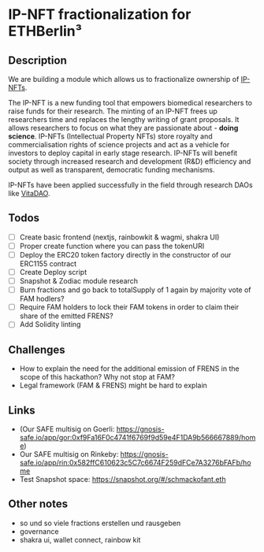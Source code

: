 # IP-NFT fractionalization for ETHBerlin³

## Description

We are building a module which allows us to fractionalize ownership of [IP-NFTs](https://github.com/IP-NFT?view_as=public).

The IP-NFT is a new funding tool that empowers biomedical researchers to raise funds for their research. The minting of an IP-NFT frees up researchers time and replaces the lengthy writing of grant proposals. It allows researchers to focus on what they are passionate about - **doing science**. IP-NFTs (Intellectual Property NFTs) store royalty and commercialisation rights of science projects and act as a vehicle for investors to deploy capital in early stage research. IP-NFTs will benefit society through increased research and development (R&D) efficiency and output as well as transparent, democratic funding mechanisms.

IP-NFTs have been applied successfully in the field through research DAOs like [VitaDAO](https://www.vitadao.com/). 

## Todos

- [ ] Create basic frontend (nextjs, rainbowkit & wagmi, shakra UI)
- [ ] Proper create function where you can pass the tokenURI
- [ ] Deploy the ERC20 token factory directly in the constructor of our ERC1155 contract
- [ ] Create Deploy script
- [ ] Snapshot & Zodiac module research
- [ ] Burn fractions and go back to totalSupply of 1 again by majority vote of FAM hodlers?
- [ ] Require FAM holders to lock their FAM tokens in order to claim their share of the emitted FRENS?
- [ ] Add Solidity linting

## Challenges

- How to explain the need for the additional emission of FRENS in the scope of this hackathon? Why not stop at FAM? 
- Legal framework (FAM & FRENS) might be hard to explain

## Links

- (Our SAFE multisig on Goerli: https://gnosis-safe.io/app/gor:0xf9Fa16F0c4741f6769f9d59e4F1DA9b566667889/home)
- Our SAFE multisig on Rinkeby: https://gnosis-safe.io/app/rin:0x582ffC610623c5C7c6674F259dFCe7A3276bFAFb/home
- Test Snapshot space: https://snapshot.org/#/schmackofant.eth

## Other notes

- so und so viele fractions erstellen und rausgeben
- governance
- shakra ui, wallet connect, rainbow kit

